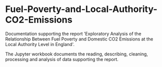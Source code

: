 # Fuel-Poverty-and-Local-Authority-CO2-Emissions
Documentation supporting the report 'Exploratory Analysis of the Relationship Between Fuel Poverty and Domestic CO2 Emissions at the Local Authority Level in England'.

The Jupyter workbook documents the reading, describing, cleaning, processing and analysis of data supporting the report.
